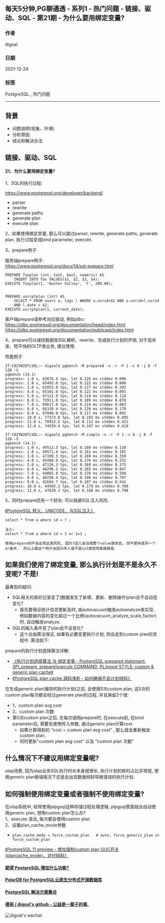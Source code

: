 ## 每天5分钟,PG聊通透 - 系列1 - 热门问题 - 链接、驱动、SQL - 第21期 - 为什么要用绑定变量?   
    
### 作者    
digoal    
    
### 日期    
2021-12-24    
    
### 标签    
PostgreSQL , 热门问题    
    
----    
    
## 背景    
- 问题说明(现象、环境)    
- 分析原因    
- 结论和解决办法    
    
## 链接、驱动、SQL    
    
#### 21、为什么要用绑定变量?   
  
  
1、SQL的执行过程:   
  
https://www.postgresql.org/developer/backend/  
  
- parser  
- rewrite  
- generate paths  
- generate plan  
- execute plan  
  
2、如果使用绑定变量, 那么可以跳过parser, rewrite, generate paths, generate plan. 执行过程变成bind parameter, execute.  
  
3、prepare例子  
  
服务端prepare例子:  
https://www.postgresql.org/docs/14/sql-prepare.html  
  
```  
PREPARE fooplan (int, text, bool, numeric) AS  
    INSERT INTO foo VALUES($1, $2, $3, $4);  
EXECUTE fooplan(1, 'Hunter Valley', 't', 200.00);  
  
  
PREPARE usrrptplan (int) AS  
    SELECT * FROM users u, logs l WHERE u.usrid=$1 AND u.usrid=l.usrid  
    AND l.date = $2;  
EXECUTE usrrptplan(1, current_date);  
```  
  
客户端prepare请参考对应驱动, 例如jdbc:  
https://jdbc.postgresql.org/documentation/head/index.html  
https://jdbc.postgresql.org/documentation/publicapi/index.html  
    
  
4、prepare可以减轻数据库SQL解析、rewrite、生成执行计划的开销, 对于高并发、短平快的OLTP类业务, 建议使用.  
  
性能例子  
  
```  
IT-C02YW2EFLVDL:~ digoal$ pgbench -M prepared -n -r -P 1 -c 8 -j 8 -T 120 -S  
pgbench (14.1)  
progress: 1.0 s, 62676.4 tps, lat 0.126 ms stddev 0.096  
progress: 2.0 s, 65493.0 tps, lat 0.122 ms stddev 0.088  
progress: 3.0 s, 62853.8 tps, lat 0.127 ms stddev 0.202  
progress: 4.0 s, 65102.8 tps, lat 0.122 ms stddev 0.093  
progress: 5.0 s, 67121.9 tps, lat 0.119 ms stddev 0.114  
progress: 6.0 s, 72911.0 tps, lat 0.109 ms stddev 0.078  
progress: 7.0 s, 69617.0 tps, lat 0.114 ms stddev 0.083  
progress: 8.0 s, 66310.4 tps, lat 0.120 ms stddev 0.178  
progress: 9.0 s, 67849.8 tps, lat 0.117 ms stddev 0.092  
progress: 10.0 s, 77373.0 tps, lat 0.103 ms stddev 0.085  
progress: 11.0 s, 70912.5 tps, lat 0.112 ms stddev 0.421  
progress: 12.0 s, 74559.4 tps, lat 0.107 ms stddev 0.410  
  
IT-C02YW2EFLVDL:~ digoal$ pgbench -M simple -n -r -P 1 -c 8 -j 8 -T 120 -S  
pgbench (14.1)  
progress: 1.0 s, 49513.3 tps, lat 0.160 ms stddev 0.110  
progress: 2.0 s, 49571.4 tps, lat 0.161 ms stddev 0.101  
progress: 3.0 s, 47109.3 tps, lat 0.169 ms stddev 0.359  
progress: 4.0 s, 45408.0 tps, lat 0.176 ms stddev 0.252  
progress: 5.0 s, 47226.3 tps, lat 0.169 ms stddev 0.375  
progress: 6.0 s, 48296.1 tps, lat 0.165 ms stddev 0.847  
progress: 7.0 s, 44865.8 tps, lat 0.178 ms stddev 0.504  
progress: 8.0 s, 40258.4 tps, lat 0.198 ms stddev 0.797  
progress: 9.0 s, 42694.7 tps, lat 0.187 ms stddev 0.542  
progress: 10.0 s, 44505.2 tps, lat 0.179 ms stddev 0.789  
progress: 11.0 s, 47628.3 tps, lat 0.168 ms stddev 0.798  
```  
  
5、同时prepare还有一个好处: 可以规避SQL注入风险.  
  
[《PostgreSQL 转义、UNICODE、与SQL注入》](../201704/20170402_01.md)    
  
```  
select * from a where id = ? ;   
  
注入:   
select * from a where id = 1 or 1=1 ;   
  
使用prepare则不会出现此类风险, 因为?这儿会当成整个value放进去, 而不是拆成另一个or条件.  所以上面这个例子会因为传入值不是int类型而直接报错.   
```  
  
  
## 如果我们使用了绑定变量, 那么执行计划是不是永久不变呢? 不是!   
  
最典型的疑问:   
- SQL相关的表的记录变了(数据发生了新增、更新、删除操作)plan会不会动态变化?  
    - 首先要保证统计信息更新及时, 由autovacuum触发autoanalyze来实现. 例如数据内容的变化超过一个比例(autovacuum_analyze_scale_factor)时, 自动触发analyze.   
- SQL的输入条件变了plan会不会变化?   
    - 这个会由算法保证, 如果有必要变更执行计划, 则会走到custom plan的流程中. 算法如下:   
  
prepare的执行计划选择算法详解:    
- [《执行计划选择算法 与 绑定变量 - PostgreSQL prepared statement: SPI_prepare, prepare|execute COMMAND, PL/pgsql STYLE: custom & generic plan cache》](../201212/20121224_01.md)    
- [《PostgreSQL plan cache 源码浅析 - 如何确保不会计划倾斜》](../201606/20160617_01.md)    
  
在生成generic plan(缓存的执行计划)之前, 会使用5次custom plan, 这5次的custom plan每次都会经过generate plan的过程, 并且保留2个值:   
- 1、custom plan avg cost  
- 2、custom plan 次数  
- 第5次custom plan之后, 在每次调用prepare时, 在execute前, 在bind parameter后, 需要先使用传入参数, 通过generic plan计算cost.     
    - 如果计算得到的 “cost > custom plan avg cost” , 那么就会重新触发custom plan.   
    - 同时更新"custom plan avg cost" 以及 "custom plan 次数"  
  
  
## 什么情况下不建议用绑定变量呢?  
olap场景, 因为olap业务SQL执行时长本身就很长, 执行计划的耗时占比非常低, 使用generic plan极端情况下还是会出现数据倾斜导致错误的执行计划.    
  
## 如何强制使用绑定变量或者强制不使用绑定变量?  
  
在olap系统中, 经常使用plpgsql这种存储过程处理逻辑, plpgsql里面就会自动使用generic plan, 想用custom plan怎么办?  
1、execute 语法, 每次都会使用custom plan  
2、设置plan_cache_mode参数  
- `plan_cache_mode = force_custom_plan   # auto, force_generic_plan or force_custom_plan`  
  
[《PostgreSQL 11 preview - 增加强制custom plan GUC开关(plancache_mode)，对付倾斜》](../201803/20180325_06.md)    
  
  
  
  
  
#### [期望 PostgreSQL 增加什么功能?](https://github.com/digoal/blog/issues/76 "269ac3d1c492e938c0191101c7238216")
  
  
#### [PolarDB for PostgreSQL云原生分布式开源数据库](https://github.com/ApsaraDB/PolarDB-for-PostgreSQL "57258f76c37864c6e6d23383d05714ea")
  
  
#### [PostgreSQL 解决方案集合](https://yq.aliyun.com/topic/118 "40cff096e9ed7122c512b35d8561d9c8")
  
  
#### [德哥 / digoal's github - 公益是一辈子的事.](https://github.com/digoal/blog/blob/master/README.md "22709685feb7cab07d30f30387f0a9ae")
  
  
![digoal's wechat](../pic/digoal_weixin.jpg "f7ad92eeba24523fd47a6e1a0e691b59")
  
